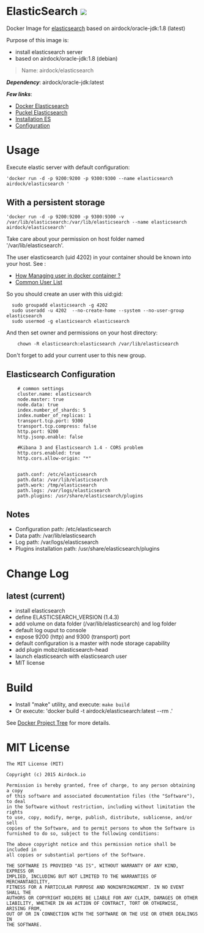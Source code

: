 # ElasticSearch [![](https://badge.imagelayers.io/airdock/elasticsearch:latest.svg)](https://imagelayers.io/?images=airdock/elasticsearch:latest 'Get your own badge on imagelayers.io')

Docker Image for [elasticsearch](http://www.elasticsearch.com/) based on airdock/oracle-jdk:1.8 (latest)


Purpose of this image is:

- install elasticsearch server
- based on airdock/oracle-jdk:1.8 (debian)

> Name: airdock/elasticsearch

***Dependency***: airdock/oracle-jdk:latest

***Few links***:

- [Docker Elasticsearch](https://github.com/dockerfile/elasticsearch)
- [Puckel Elasticsearch](https://github.com/puckel/dockerfiles)
- [Installation ES](http://www.elasticsearch.org/guide/en/elasticsearch/reference/current/setup-repositories.html)
- [Configuration](http://elasticsearch.org/guide/en/elasticsearch/reference/current/setup-configuration.html)



# Usage


Execute elastic server with default configuration:

	'docker run -d -p 9200:9200 -p 9300:9300 --name elasticsearch airdock/elasticsearch '

## With a persistent storage

	'docker run -d -p 9200:9200 -p 9300:9300 -v /var/lib/elasticsearch:/var/lib/elasticsearch --name elasticsearch airdock/elasticsearch'

Take care about your permission on host folder named '/var/lib/elasticsearch'.

The user elasticsearch (uid 4202) in your container should be known into your host.
See :
* [How Managing user in docker container ?](https://github.com/airdock-io/docker-base/wiki/How-Managing-user-in-docker-container)
* [Common User List](https://github.com/airdock-io/docker-base/wiki/Common-User-List)

So you should create an user with this uid:gid:

```
  sudo groupadd elasticsearch -g 4202
  sudo useradd -u 4202  --no-create-home --system --no-user-group elasticsearch
  sudo usermod -g elasticsearch elasticsearch
```

And then set owner and permissions on your host directory:

```
	chown -R elasticsearch:elasticsearch /var/lib/elasticsearch
```

Don't forget to add your current user to this new group.



## Elasticsearch Configuration

```
	# common settings
	cluster.name: elasticsearch
	node.master: true
	node.data: true
	index.number_of_shards: 5
	index.number_of_replicas: 1
	transport.tcp.port: 9300
	transport.tcp.compress: false
	http.port: 9200
	http.jsonp.enable: false

	#Kibana 3 and Elasticsearch 1.4 - CORS problem
	http.cors.enabled: true
	http.cors.allow-origin: "*"


	path.conf: /etc/elasticsearch
	path.data: /var/lib/elasticsearch
	path.work: /tmp/elasticsearch
	path.logs: /var/logs/elasticsearch
	path.plugins: /usr/share/elasticsearch/plugins
```

## Notes

- Configuration path: /etc/elasticsearch
- Data path: /var/lib/elasticsearch
- Log path: /var/logs/elasticsearch
- Plugins installation path: /usr/share/elasticsearch/plugins

# Change Log


## latest (current)

- install elasticsearch
- define ELASTICSEARCH_VERSION (1.4.3)
- add volume on data folder (/var/lib/elasticsearch) and log folder
- default log ouput to console
- expose 9200 (http) and 9300 (transport) port
- default configuration is a master with node storage capability
- add plugin mobz/elasticsearch-head
- launch elasticsearch with elasticsearch user
- MIT license

# Build

- Install "make" utility, and execute: `make build`
- Or execute: 'docker build -t airdock/elasticsearch:latest --rm .'

See [Docker Project Tree](https://github.com/airdock-io/docker-base/wiki/Docker-Project-Tree) for more details.


# MIT License

```
The MIT License (MIT)

Copyright (c) 2015 Airdock.io

Permission is hereby granted, free of charge, to any person obtaining a copy
of this software and associated documentation files (the "Software"), to deal
in the Software without restriction, including without limitation the rights
to use, copy, modify, merge, publish, distribute, sublicense, and/or sell
copies of the Software, and to permit persons to whom the Software is
furnished to do so, subject to the following conditions:

The above copyright notice and this permission notice shall be included in
all copies or substantial portions of the Software.

THE SOFTWARE IS PROVIDED "AS IS", WITHOUT WARRANTY OF ANY KIND, EXPRESS OR
IMPLIED, INCLUDING BUT NOT LIMITED TO THE WARRANTIES OF MERCHANTABILITY,
FITNESS FOR A PARTICULAR PURPOSE AND NONINFRINGEMENT. IN NO EVENT SHALL THE
AUTHORS OR COPYRIGHT HOLDERS BE LIABLE FOR ANY CLAIM, DAMAGES OR OTHER
LIABILITY, WHETHER IN AN ACTION OF CONTRACT, TORT OR OTHERWISE, ARISING FROM,
OUT OF OR IN CONNECTION WITH THE SOFTWARE OR THE USE OR OTHER DEALINGS IN
THE SOFTWARE.
```
